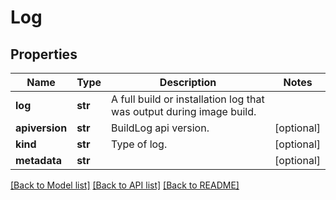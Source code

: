 # Log

## Properties
Name | Type | Description | Notes
------------ | ------------- | ------------- | -------------
**log** | **str** | A full build or installation log that was output during image build.  |
**apiversion** | **str** | BuildLog api version.  | [optional]
**kind** | **str** | Type of log.  | [optional]
**metadata** | **str** |  | [optional]

[[Back to Model list]](../README.md#documentation-for-models) [[Back to API list]](../README.md#documentation-for-api-endpoints) [[Back to README]](../README.md)
